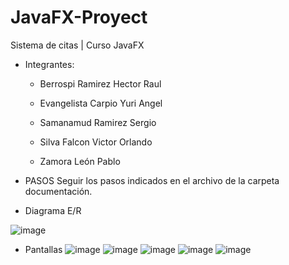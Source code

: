 # JavaFX-Proyect
Sistema de citas | Curso JavaFX

+ Integrantes:

	- Berrospi Ramirez Hector Raul

	- Evangelista Carpio Yuri Angel

	- Samanamud Ramirez Sergio

	- Silva Falcon Victor Orlando

	- Zamora León Pablo

+ PASOS
	Seguir los pasos indicados en el archivo de la carpeta documentación.

+ Diagrama E/R


![image](https://github.com/p-zamora/JavaFX-Proyect/assets/56277246/4d906a97-2fe0-4a52-b4de-786aaeebcf9a)


+ Pantallas 
![image](https://github.com/p-zamora/JavaFX-Proyect/assets/56277246/8d807918-f895-49a9-91a9-9ce4573ba377)
![image](https://github.com/p-zamora/JavaFX-Proyect/assets/56277246/0bbae059-f826-4348-9de8-40e8c0237c41)
![image](https://github.com/p-zamora/JavaFX-Proyect/assets/56277246/a55ed730-3435-4bcb-87ff-474a191b04bd)
![image](https://github.com/p-zamora/JavaFX-Proyect/assets/56277246/2161cd0a-c107-443a-a595-2f3239ac0837)
![image](https://github.com/p-zamora/JavaFX-Proyect/assets/56277246/0443328b-5c1f-4ae2-ae7a-fb69bb087878)

